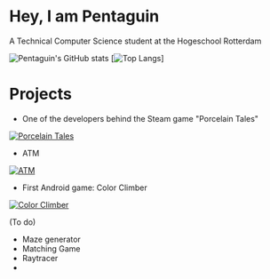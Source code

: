 # Hey, I am Pentaguin
A Technical Computer Science student at the Hogeschool Rotterdam

![Pentaguin's GitHub stats](https://github-readme-stats.vercel.app/api?username=Pentaguin&show_icons=true&theme=dracula)
[![Top Langs](https://github-readme-stats.vercel.app/api/top-langs/?username=Pentaguin&langs_count=8&theme=dracula&show_icons=true)]

# Projects 
- One of the developers behind the Steam game "Porcelain Tales"

[![Porcelain Tales](https://i3.ytimg.com/vi/ZFZu6HBqrq4/hqdefault.jpg)](https://www.youtube.com/watch?v=ZFZu6HBqrq4&ab_channel=OohooStudio "Click me")

- ATM

[![ATM](https://i3.ytimg.com/vi/NCOkQA3wB08/hqdefault.jpg)](https://www.youtube.com/watch?v=NCOkQA3wB08 "Click me")

- First Android game: Color Climber

[![Color Climber](http://i3.ytimg.com/vi/VIi6WE_cLiE/hqdefault.jpg)](https://youtube.com/shorts/VIi6WE_cLiE "Click me")

(To do)
- Maze generator
- Matching Game
- Raytracer
- 
